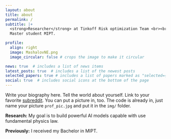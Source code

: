 ```yaml
---
layout: about
title: about
permalink: /
subtitle: |+
  <strong>Researcher</strong> at Tinkoff Risk optimization Team <br><br>
  Master student MIPT.

profile:
  align: right
  image: MashalovNE.png
  image_circular: false # crops the image to make it circular

news: true  # includes a list of news items
latest_posts: true  # includes a list of the newest posts
selected_papers: true # includes a list of papers marked as "selected={true}"
social: true  # includes social icons at the bottom of the page
---
```


Write your biography here. Tell the world about yourself. Link to your favorite [subreddit](http://reddit.com). You can put a picture in, too. The code is already in, just name your picture `prof_pic.jpg` and put it in the `img/` folder.

**Research:** My goal is to build powerful AI models capable with use fundamental physics law.

**Previously:** I received my Bachelor in MIPT.
